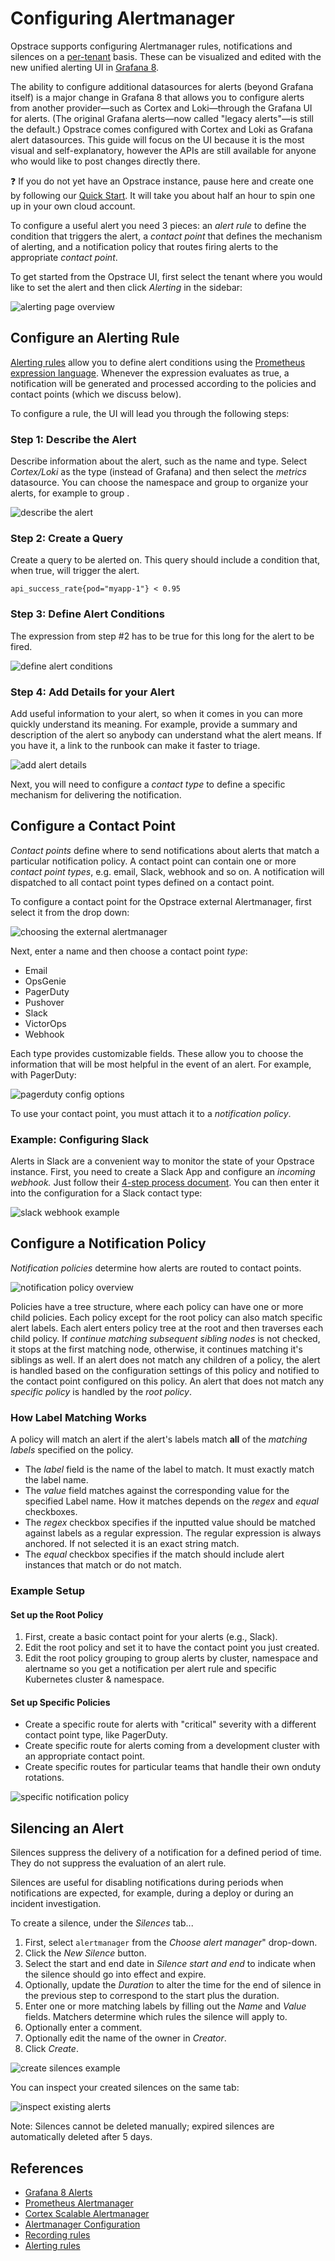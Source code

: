 # Configuring Alertmanager

Opstrace supports configuring Alertmanager rules, notifications and silences on a [per-tenant](../../references/concepts.md#tenants) basis.
These can be visualized and edited with the new unified alerting UI in [Grafana 8](https://grafana.com/blog/2021/06/14/the-new-unified-alerting-system-for-grafana-everything-you-need-to-know/).

The ability to configure additional datasources for alerts (beyond Grafana itself) is a major change in Grafana 8 that allows you to configure alerts from another provider—such as Cortex and Loki—through the Grafana UI for alerts.
(The original Grafana alerts—now called "legacy alerts"—is still the default.)
Opstrace comes configured with Cortex and Loki as Grafana alert datasources.
This guide will focus on the UI because it is the most visual and self-explanatory, however the APIs are still available for anyone who would like to post changes directly there.

❓ If you do not yet have an Opstrace instance, pause here and create one by following our [Quick Start](../../quickstart.md).
It will take you about half an hour to spin one up in your own cloud account.

To configure a useful alert you need 3 pieces:  an *alert rule* to define the condition that triggers the alert, a *contact point* that defines the mechanism of alerting, and a notification policy that routes firing alerts to the appropriate *contact point*.

To get started from the Opstrace UI, first select the tenant where you would like to set the alert and then click *Alerting* in the sidebar:

![alerting page overview](../../assets/alerts-overview.gif)

## Configure an Alerting Rule

[Alerting rules](https://prometheus.io/docs/prometheus/latest/configuration/alerting_rules/) allow you to define alert conditions using the [Prometheus expression language](https://prometheus.io/docs/prometheus/latest/querying/basics/).
Whenever the expression evaluates as true, a notification will be generated and processed according to the policies and contact points (which we discuss below).

To configure a rule, the UI will lead you through the following steps:

### Step 1: Describe the Alert

Describe information about the alert, such as the name and type.
Select *Cortex/Loki* as the type (instead of Grafana) and then select the *metrics* datasource.
You can choose the namespace and group to organize your alerts, for example to group .

![describe the alert](../../assets/alerts-rules-1-describe.png)

### Step 2: Create a Query

Create a query to be alerted on.  This query should include a condition that, when true, will trigger the alert.

```text
api_success_rate{pod="myapp-1"} < 0.95
```

### Step 3: Define Alert Conditions

The expression from step #2 has to be true for this long for the alert to be fired.

![define alert conditions](../../assets/alerts-rules-3-define.png)

### Step 4: Add Details for your Alert

Add useful information to your alert, so when it comes in you can more quickly understand its meaning.
For example, provide a summary and description of the alert so anybody can understand what the alert means.
If you have it, a link to the runbook can make it faster to triage.

![add alert details](../../assets/alerts-rules-4-details.png)

Next, you will need to configure a *contact type* to define a specific mechanism for delivering the notification.

## Configure a Contact Point

*Contact points* define where to send notifications about alerts that match a particular notification policy.
A contact point can contain one or more *contact point types*, e.g. email, Slack, webhook and so on.
A notification will dispatched to all contact point types defined on a contact point.

To configure a contact point for the Opstrace external Alertmanager, first select it from the drop down:

![choosing the external alertmanager](../../assets/alerts-contacts-1-external.png)

Next, enter a name and then choose a contact point *type*:

* Email
* OpsGenie
* PagerDuty
* Pushover
* Slack
* VictorOps
* Webhook

Each type provides customizable fields.
These allow you to choose the information that will be most helpful in the event of an alert.
For example, with PagerDuty:

![pagerduty config options](../../assets/alerts-contacts-2-pagerduty.png)

To use your contact point, you must attach it to a *notification policy*.

### Example: Configuring Slack

Alerts in Slack are a convenient way to monitor the state of your Opstrace instance.
First, you need to create a Slack App and configure an *incoming webhook.*
Just follow their [4-step process document](https://api.slack.com/messaging/webhooks).
You can then enter it into the configuration for a Slack contact type:

![slack webhook example](../../assets/alerts-contacts-3-webhook.png)

## Configure a Notification Policy

*Notification policies* determine how alerts are routed to contact points.

![notification policy overview](../../assets/alerts-notifications-1-overview.png)

Policies have a tree structure, where each policy can have one or more child policies. Each policy except for the root policy can also match specific alert labels. Each alert enters policy tree at the root and then traverses each child policy. If *continue matching subsequent sibling nodes* is not checked, it stops at the first matching node, otherwise, it continues matching it's siblings as well. If an alert does not match any children of a policy, the alert is handled based on the configuration settings of this policy and notified to the contact point configured on this policy. An alert that does not match any *specific policy* is handled by the *root policy*.

### How Label Matching Works

A policy will match an alert if the alert's labels match **all** of the *matching labels* specified on the policy.

* The *label* field is the name of the label to match. It must exactly match the label name.
* The *value* field matches against the corresponding value for the specified Label name. How it matches depends on the *regex* and *equal* checkboxes.
* The *regex* checkbox specifies if the inputted value should be matched against labels as a regular expression. The regular expression is always anchored. If not selected it is an exact string match.
* The *equal* checkbox specifies if the match should include alert instances that match or do not match.

### Example Setup

#### Set up the Root Policy

1. First, create a basic contact point for your alerts (e.g., Slack).
2. Edit the root policy and set it to have the contact point you just created.
3. Edit the root policy grouping to group alerts by cluster, namespace and alertname so you get a notification per alert rule and specific Kubernetes cluster & namespace.

#### Set up Specific Policies

* Create a specific route for alerts with "critical" severity with a different contact point type, like PagerDuty.
* Create specific route for alerts coming from a development cluster with an appropriate contact point.
* Create specific routes for particular teams that handle their own onduty rotations.

![specific notification policy](../../assets/alerts-notifications-2-specific.png)

## Silencing an Alert

Silences suppress the delivery of a notification for a defined period of time.
They do not suppress the evaluation of an alert rule.

Silences are useful for disabling notifications during periods when notifications are expected, for example, during a deploy or during an incident investigation.

To create a silence, under the *Silences* tab...

1. First, select `alertmanager` from the *Choose alert manager*" drop-down.
2. Click the *New Silence* button.
3. Select the start and end date in *Silence start and end* to indicate when the silence should go into effect and expire.
4. Optionally, update the *Duration* to alter the time for the end of silence in the previous step to correspond to the start plus the duration.
5. Enter one or more matching labels by filling out the *Name* and *Value* fields. Matchers determine which rules the silence will apply to.
6. Optionally enter a comment.
7. Optionally edit the name of the owner in *Creator*.
8. Click *Create*.

![create silences example](../../assets/alerts-silences-define.png)

You can inspect your created silences on the same tab:

![inspect existing alerts](../../assets/alerts-silences-inspect.png)

Note:  Silences cannot be deleted manually; expired silences are automatically deleted after 5 days.

## References

* [Grafana 8 Alerts](https://github.com/grafana/grafana/tree/main/docs/sources/alerting/unified-alerting)
* [Prometheus Alertmanager](https://www.prometheus.io/docs/alerting/latest/alertmanager)
* [Cortex Scalable Alertmanager](https://cortexmetrics.io/docs/proposals/scalable-alertmanager)
* [Alertmanager Configuration](https://www.prometheus.io/docs/alerting/latest/configuration)
* [Recording rules](https://prometheus.io/docs/prometheus/latest/configuration/recording_rules)
* [Alerting rules](https://prometheus.io/docs/prometheus/latest/configuration/alerting_rules)
